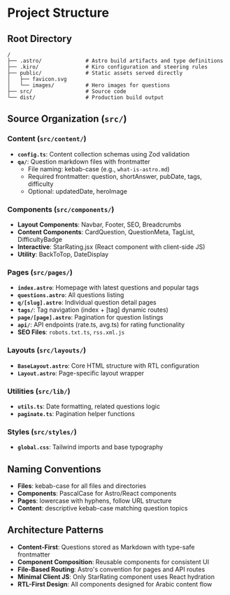 # Project Structure

## Root Directory
```
/
├── .astro/              # Astro build artifacts and type definitions
├── .kiro/               # Kiro configuration and steering rules
├── public/              # Static assets served directly
│   ├── favicon.svg
│   └── images/          # Hero images for questions
├── src/                 # Source code
└── dist/                # Production build output
```

## Source Organization (`src/`)

### Content (`src/content/`)
- **`config.ts`**: Content collection schemas using Zod validation
- **`qa/`**: Question markdown files with frontmatter
  - File naming: kebab-case (e.g., `what-is-astro.md`)
  - Required frontmatter: question, shortAnswer, pubDate, tags, difficulty
  - Optional: updatedDate, heroImage

### Components (`src/components/`)
- **Layout Components**: Navbar, Footer, SEO, Breadcrumbs
- **Content Components**: CardQuestion, QuestionMeta, TagList, DifficultyBadge
- **Interactive**: StarRating.jsx (React component with client-side JS)
- **Utility**: BackToTop, DateDisplay

### Pages (`src/pages/`)
- **`index.astro`**: Homepage with latest questions and popular tags
- **`questions.astro`**: All questions listing
- **`q/[slug].astro`**: Individual question detail pages
- **`tags/`**: Tag navigation (index + [tag] dynamic routes)
- **`page/[page].astro`**: Pagination for question listings
- **`api/`**: API endpoints (rate.ts, avg.ts) for rating functionality
- **SEO Files**: `robots.txt.ts`, `rss.xml.js`

### Layouts (`src/layouts/`)
- **`BaseLayout.astro`**: Core HTML structure with RTL configuration
- **`Layout.astro`**: Page-specific layout wrapper

### Utilities (`src/lib/`)
- **`utils.ts`**: Date formatting, related questions logic
- **`paginate.ts`**: Pagination helper functions

### Styles (`src/styles/`)
- **`global.css`**: Tailwind imports and base typography

## Naming Conventions
- **Files**: kebab-case for all files and directories
- **Components**: PascalCase for Astro/React components
- **Pages**: lowercase with hyphens, follow URL structure
- **Content**: descriptive kebab-case matching question topics

## Architecture Patterns
- **Content-First**: Questions stored as Markdown with type-safe frontmatter
- **Component Composition**: Reusable components for consistent UI
- **File-Based Routing**: Astro's convention for pages and API routes
- **Minimal Client JS**: Only StarRating component uses React hydration
- **RTL-First Design**: All components designed for Arabic content flow